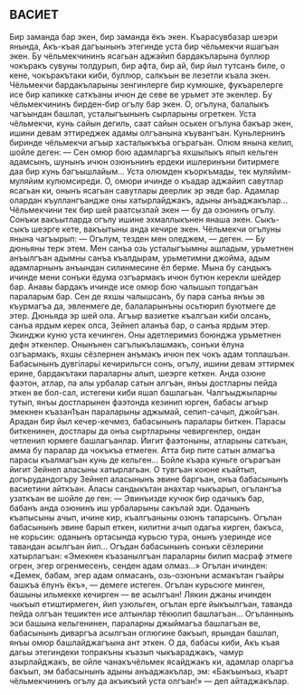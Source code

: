 ## ВАСИЕТ

Бир заманда бар экен, бир заманда ёкъ экен. Къарасувбазар шеэри янында, Акъ-къая дагъынынъ этегинде уста бир чёльмекчи яшагъан экен. Бу чёльмекчининъ ясагьан аджайип бардакъларына буллюр чокъракъ сувуны толдурып, бир афта, бир ай, бир йыл тутсанъ биле, о кене, чокъракътаки киби, буллюр, салкъын ве лезетли къала экен.
Чёльмекчи бардакъларыны зенгинлерге бир кумюшке, фукъарелерге исе бир капикке саткъаны ичюн де севе ве урьмет эте экенлер.
Бу чёльмекчининъ бирден-бир огълу бар экен. О, огълуна, балалыкъ чагъындан башлап, усталыгъынынъ сырларыны огреткен. Уста чёльмекчи, кунь сайын дегиль, саат сайын оськен огълуна бакъар экен, ишини девам эттиреджек адамы
олгъанына къувангъан.
Куньлернинъ биринде чёльмекчи агъыр хасталыкъкъа огърагьан. Олюм янына келип, шойле деген:
— Сен омюр бою адамларгъа яхшылыкъ япып кельген адамсынъ, шунынъ ичюн озюнънинъ ердеки ишлеринъни битирмеге даа бир кунь багъышлайым...
Уста олюмден къоркъмады, тек муляйим-муляйим кулюмсиреди. О, омюри ичинде о къадар аджайип савутлар ясагьан ки, онынъ ясагьан савутлары деерлик эр эвде бар. Адамлар олардан къуллангъандже оны хатырлайджакъ, адыны анъаджакълар... Чёльмекчини тек бир шей раатсызлай экен — бу да озюнинъ огълу. Сонъки вакъытларда огълу ишине эхмаллыкънен янаша экен. Сыкъ-сыкъ шеэрге кете, вакъытыны анда кечире экен. Чёльмекчи огълуны янына чагъырып:
— Огьлум, тезден мен оледжем, — деген. — Бу дюньяны терк этем. Мен санъа озь усталыгъымны ашладым, урьметнен анъылгъан адымны санъа къалдырам, урьметимни джойма, адым адамларнынъ анъындан силинмесине ёл берме. Мына бу сандыкъ ичинде мени сонъки ёдума озгъармакъ ичюн бутюн керекли шейдер бар. Анавы бардакъ ичинде исе омюр бою чалышып топдагъан параларым бар. Сен де яхшы чалышсанъ, бу пара санъа янъы эв къурмагъа да, эвленмеге де, балаларынъны осьтюрип буютмеге де этер. Дюньяда эр шей ола. Агъыр вазиетке къалгъан киби олсанъ, санъа ярдым керек олса, Зейнеп аланъа бар, о санъа ярдым этер.
Экинджи куню уста кечинген. Оны адетлеримиз боюнджа урьметнен дефн эткенлер. Онынънен сагълыкълашмакъ, сонъки ёлуна озгъармакъ, яхшы сёзлернен анъмакъ ичюн пек чокъ адам топлашъан.
Бабасынынъ дувгіларьі кечирильгсн сонъ, огълу, ишини девам эттирмек ерине, бардакътаки параларны алып, шеэрге кеткен. Анда озюне фаэтон, атлар, па алы урбалар сатын алгъан, янъы достларны пейда эткен ве бол-сал, истегени киби яшап башлагьан. Чалгъыджыларны тутып, янъы достларынен фаэтонда кезинип юрген, бабасы агъыр эмекнен къазан1ъан параларыны аджымай, сепип-сачып, джойгъан.
Арадан бир йыл кечер-кечмез, бабасынынъ паралары биткен. Парасы биткенинен, достлары да онъа сыртларыны чевиргенлер, ондан четленип юрмеге башлагъанлар. Йигит фаэтоныны, атларыны саткъан, амма бу паралар да чокъкъа етмеген. Атта бир пите сатын алмагъа парасы къалмагъан кунь де кельген... Бойле къара куньге огърагъан йигит Зейнеп аласыны хатырлагьан. О тувгъан коюне къайтып, догърудандогъру Зейнеп аласынынъ эвине баргъан, онъа бабасынынъ васиетини айткъан. Аласы сандыкътан анахтар чыкъарып, огълангъа узаткъан ве шойле де ген:
— Эвинъизде кучюк бир одачыкъ бар, бабанъ анда озюнинъ иш урбаларыны сакълай эди. Оданынъ къапысыны ачып, ичине кир, къалгъаныны озюнъ тапарсынъ. Огълан бабасынынъ эвине барып еткен, килитни ачып одагьа кирген, бакъса, не корьсин: оданынъ ортасында курьсю тура, онынъ узеринде исе тавандан асылгъан йип... Огъдан бабасынынъ сонъки сёзлерини хатырлагъан: «Эмекнен къазанылгъан параларны билип масраф этмеге огрен, эгер огренмесенъ, сенден адам олмаз...» Огълан ичинден: «Демек, бабам, эгер адам олмасанъ, озь-озюнъни асмакътан гъайры башкъа ёлунъ ёкъ», — демеге истеген.
Огълан курьсюге минген, башыны ильмекке кечирген — ве асылгъан!
Лякин джаны ичинден чыкъып етиштирмеген, йип узюльген, огълан ерге йыкъылгъан, таванда пейда олгъан тешиктен исе алтынлар тёкюлип башлагъан...
Огъланнынъ эси башына кельгенинен, параларны джыймагъа башлагъан ве, бабасынынъ диваргъа асылгъан оглюгине бакъып, ярындан башлап, янъы омюр башлайджагъына ант эткен. О да, бабасы киби, Акъ къая дагьы этегиндеки топракъны къазып чыкъараджакъ, чамур азырлайджакъ, ве ойле чанакъчёльмек ясайджакъ ки, адамлар оларгъа бакъып, эм бабасынынъ адыны анъаджакълар, эм: «Бакъынъыз, къарт чёльмекчининъ огълу да акъикъий уста олгъан!» — деп айтаджакълар.

